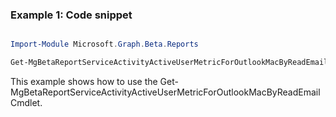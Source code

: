 ### Example 1: Code snippet

```powershell

Import-Module Microsoft.Graph.Beta.Reports

Get-MgBetaReportServiceActivityActiveUserMetricForOutlookMacByReadEmail

```
This example shows how to use the Get-MgBetaReportServiceActivityActiveUserMetricForOutlookMacByReadEmail Cmdlet.

